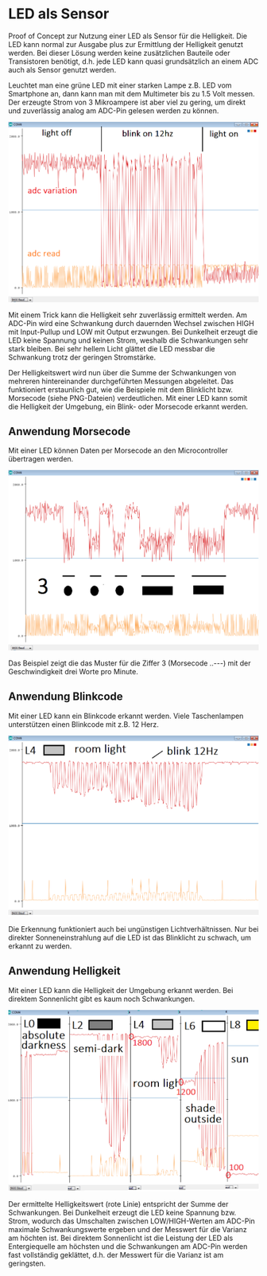 # LED als Sensor

Proof of Concept zur Nutzung einer LED als Sensor für die Helligkeit. Die LED kann normal zur Ausgabe plus zur Ermittlung der Helligkeit genutzt werden. Bei dieser Lösung werden keine zusätzlichen Bauteile oder Transistoren benötigt, d.h. jede LED kann quasi grundsätzlich an einem ADC auch als Sensor genutzt werden.

Leuchtet man eine grüne LED mit einer starken Lampe z.B. LED vom Smartphone an, dann kann man mit dem Multimeter bis zu 1.5 Volt messen. Der erzeugte Strom von 3 Mikroampere ist aber viel zu gering, um direkt und zuverlässig analog am ADC-Pin gelesen werden zu können.

![Sensor](https://github.com/iotool/arduino/blob/master/atmega328p/Arduino-LED-Sensor/Arduino-LED-Sensor.png?raw=true)

Mit einem Trick kann die Helligkeit sehr zuverlässig ermittelt werden. Am ADC-Pin wird eine Schwankung durch dauernden Wechsel zwischen HIGH mit Input-Pullup und LOW mit Output erzwungen. Bei Dunkelheit erzeugt die LED keine Spannung und keinen Strom, weshalb die Schwankungen sehr stark bleiben. Bei sehr hellem Licht glättet die LED messbar die Schwankung trotz der geringen Stromstärke.

Der Helligkeitswert wird nun über die Summe der Schwankungen von mehreren hintereinander durchgeführten Messungen abgeleitet. Das funktioniert erstaunlich gut, wie die Beispiele mit dem Blinklicht bzw. Morsecode (siehe PNG-Dateien) verdeutlichen. Mit einer LED kann somit die Helligkeit der Umgebung, ein Blink- oder Morsecode erkannt werden.

## Anwendung Morsecode

Mit einer LED können Daten per Morsecode an den Microcontroller übertragen werden. 

![Morsen](https://github.com/iotool/arduino/blob/master/atmega328p/Arduino-LED-Sensor/Arduino-LED-Sensor-Morse3.png?raw=true)

Das Beispiel zeigt die das Muster für die Ziffer 3 (Morsecode ..---) mit der Geschwindigkeit drei Worte pro Minute.

## Anwendung Blinkcode

Mit einer LED kann ein Blinkcode erkannt werden. Viele Taschenlampen unterstützen einen Blinkcode mit z.B. 12 Herz.

![Blinklicht](https://github.com/iotool/arduino/blob/master/atmega328p/Arduino-LED-Sensor/Arduino-LED-Sensor_L4-room-light.png)

Die Erkennung funktioniert auch bei ungünstigen Lichtverhältnissen. Nur bei direkter Sonneneinstrahlung auf die LED ist das Blinklicht zu schwach, um erkannt zu werden.

## Anwendung Helligkeit

Mit einer LED kann die Helligkeit der Umgebung erkannt werden. Bei direktem Sonnenlicht gibt es kaum noch Schwankungen.

![Helligkeit](https://github.com/iotool/arduino/blob/master/atmega328p/Arduino-LED-Sensor/Arduino-LED-Sensor_Lx-compare.png)

Der ermittelte Helligkeitswert (rote Linie) entspricht der Summe der Schwankungen. Bei Dunkelheit erzeugt die LED keine Spannung bzw. Strom, wodurch das Umschalten zwischen LOW/HIGH-Werten am ADC-Pin maximale Schwankungswerte ergeben und der Messwert für die Varianz am höchten ist. Bei direktem Sonnenlicht ist die Leistung der LED als Entergiequelle am höchsten und die Schwankungen am ADC-Pin werden fast vollständig geklättet, d.h. der Messwert für die Varianz ist am geringsten.
